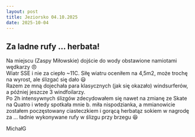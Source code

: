 ```yaml
---
layout: post
title: Jeziorsko 04.10.2025
date: 2025-10-04
---
```


## Za ladne rufy ... herbata!  

Na miejscu (Zaspy Miłowskie) dojście do wody obstawione namiotami wędkarzy :angry:  
Wiatr SSE i nie za ciepło ~11C. Siłę wiatru oceniłem na 4,5m2, może trochę na wyrost, 
ale ślizgać się dało :smiley:  
Razem ze mną dojechała para klasycznych (jak się okazało) windsurferów, 
a później jeszcze 3 windfoilarzy.  
Po 2h intensywnych ślizgów zdecydowałem się nawet na zmianę ze Skate na Quatro i 
wtedy spotkała mnie b. miła nispodzianka, a mmianowicie zostałem poczęstowany ciasteczkiem
i gorącą herbatąz sokiem w nagrodę za ... ładnie wykonywane rufy w ślizgu przy brzegu :satisfied:  

MichałG